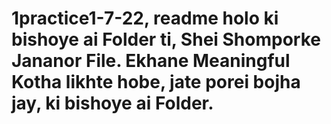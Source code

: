 # 1practice1-7-22, readme holo ki bishoye ai Folder ti, Shei Shomporke Jananor File. Ekhane Meaningful Kotha likhte hobe, jate porei bojha jay, ki bishoye ai Folder.
